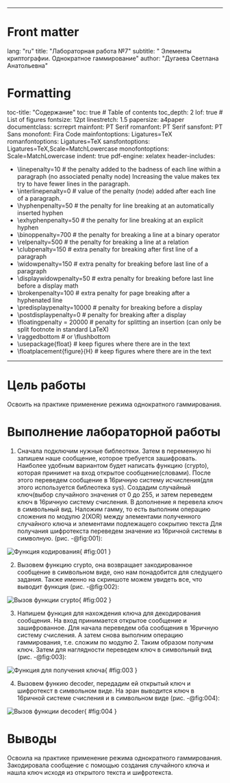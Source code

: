 ﻿
---
# Front matter
lang: "ru"
title: "Лабораторная работа №7"
subtitle: " Элементы криптографии. Однократное гаммирование"
author: "Дугаева Светлана Анатольевна"

# Formatting
toc-title: "Содержание"
toc: true # Table of contents
toc_depth: 2
lof: true # List of figures
fontsize: 12pt
linestretch: 1.5
papersize: a4paper
documentclass: scrreprt
mainfont: PT Serif
romanfont: PT Serif
sansfont: PT Sans
monofont: Fira Code
mainfontoptions: Ligatures=TeX
romanfontoptions: Ligatures=TeX
sansfontoptions: Ligatures=TeX,Scale=MatchLowercase
monofontoptions: Scale=MatchLowercase
indent: true
pdf-engine: xelatex
header-includes:
  - \linepenalty=10 # the penalty added to the badness of each line within a paragraph (no associated penalty node) Increasing the value makes tex try to have fewer lines in the paragraph.
  - \interlinepenalty=0 # value of the penalty (node) added after each line of a paragraph.
  - \hyphenpenalty=50 # the penalty for line breaking at an automatically inserted hyphen
  - \exhyphenpenalty=50 # the penalty for line breaking at an explicit hyphen
  - \binoppenalty=700 # the penalty for breaking a line at a binary operator
  - \relpenalty=500 # the penalty for breaking a line at a relation
  - \clubpenalty=150 # extra penalty for breaking after first line of a paragraph
  - \widowpenalty=150 # extra penalty for breaking before last line of a paragraph
  - \displaywidowpenalty=50 # extra penalty for breaking before last line before a display math
  - \brokenpenalty=100 # extra penalty for page breaking after a hyphenated line
  - \predisplaypenalty=10000 # penalty for breaking before a display
  - \postdisplaypenalty=0 # penalty for breaking after a display
  - \floatingpenalty = 20000 # penalty for splitting an insertion (can only be split footnote in standard LaTeX)
  - \raggedbottom # or \flushbottom
  - \usepackage{float} # keep figures where there are in the text
  - \floatplacement{figure}{H} # keep figures where there are in the text
---

# Цель работы

Освоить на практике применение режима однократного гаммирования.

# Выполнение лабораторной работы

1. Сначала подключим нужные библеотеки. Затем в переменную hi запишем наше сообщение, которое требуется зашифровать.
Наиболее удобным вариантом будет написать функцию (crypto), которая принимет на вход открытое сообщение(словами). После этого переведем сообщение в 16ричную систему исчисления(для этого используется библеотека sys). 
Создадим случайный ключ(выбор случайного значения от 0 до 255, и затем переведем ключ в 16ричную систему счисления. В дополнение я перевела ключ в символьный вид.
Наложим гамму, то есть выполним операцию сложения по модулю 2(XOR) между элементами полученного случайного ключа и элементами подлежащего сокрытию текста 
Для получания шифротекста переведем значение из 16ричной системы в символную. (рис. -@fig:001):

![Функция кодирования](im/1.PNG){ #fig:001 }

2. Вызовем функцию crypto, она возвращает закодированное сообщение в символьном виде, оно нам понадобится для следущего задания. 
Также именно на скриншоте можем увидеть все, что выводит функция (рис. -@fig:002):

![Вызов функции crypto](im/2.PNG){ #fig:002 }

3. Напишем функция для нахождения ключа для декодирования сообщения. На вход принимается открытое сообщение и зашифрованное. 
Для начала переведем оба сообщения в 16ричную систему счисления. 
А затем снова выполним операцию гаммирования, т.е. сложим по модулю 2. 
Таким образом получим ключ. Затем для наглядности переведем ключ в символьный вид (рис. -@fig:003):

![Функция для получения ключа](im/3.PNG){ #fig:003 }

4. Вызовем функию decoder, передадим ей открытый ключ и шифротекст в символьном виде.
На эран выводится ключ в 16ричной системе счисления и в символьном виде (рис. -@fig:004):

![Вызов функции decoder](im/4.PNG){ #fig:004 }

# Выводы

Освоила на практике применение режима однократного гаммирования. Закодировала сообщение с помощью создания случайного ключа и нашла ключ исходя из открытого текста и шифротекста.
